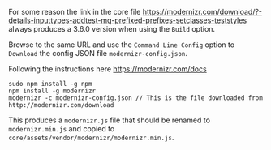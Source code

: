 For some reason the link in the core file https://modernizr.com/download/?-details-inputtypes-addtest-mq-prefixed-prefixes-setclasses-teststyles
always produces a 3.6.0 version when using the `Build` option.

Browse to the same URL and use the `Command Line Config` option to `Download` the config JSON file `modernizr-config.json`.

Following the instructions here https://modernizr.com/docs

```
sudo npm install -g npm
npm install -g modernizr
modernizr -c modernizr-config.json // This is the file downloaded from http://modernizr.com/download
```
This produces a `modernizr.js` file that should be renamed to `modernizr.min.js` and copied to `core/assets/vendor/modernizr/modernizr.min.js`.
